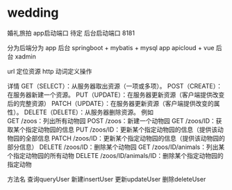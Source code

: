 # wedding
婚礼旅拍
app启动端口 待定
后台启动端口 8181 

分为后端分为 app 后台   springboot + mybatis + mysql 
app apicloud + vue 后台 xadmin

url 定位资源 http 动词定义操作  

详情
	GET（SELECT）：从服务器取出资源（一项或多项）。
    POST（CREATE）：在服务器新建一个资源。
    PUT（UPDATE）：在服务器更新资源（客户端提供改变后的完整资源）
    PATCH（UPDATE）：在服务器更新资源（客户端提供改变的属性）。
    DELETE（DELETE）：从服务器删除资源。
例如	
	GET /zoos：列出所有动物园
    POST /zoos：新建一个动物园
    GET /zoos/ID：获取某个指定动物园的信息
    PUT /zoos/ID：更新某个指定动物园的信息（提供该动物园的全部信息
    PATCH /zoos/ID：更新某个指定动物园的信息（提供该动物园的部分信息）
    DELETE /zoos/ID：删除某个动物园
    GET /zoos/ID/animals：列出某个指定动物园的所有动物
    DELETE /zoos/ID/animals/ID：删除某个指定动物园的指定动物

方法名 查询queryUser
	  新建insertUser
	  更新updateUser
	  删除deleteUser
	  
	

